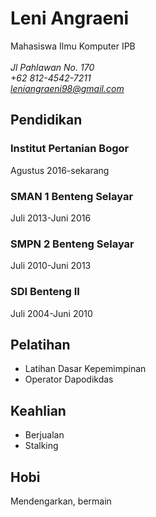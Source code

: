 # Leni Angraeni
Mahasiswa Ilmu Komputer IPB \
\
*Jl Pahlawan No. 170 \
+62 812-4542-7211 \
leniangraeni98@gmail.com*
## Pendidikan
### Institut Pertanian Bogor
Agustus 2016-sekarang
### SMAN 1 Benteng Selayar
Juli 2013-Juni 2016
### SMPN 2 Benteng Selayar
Juli 2010-Juni 2013
### SDI Benteng II
Juli 2004-Juni 2010

## Pelatihan
- Latihan Dasar Kepemimpinan
- Operator Dapodikdas

## Keahlian
- Berjualan
- Stalking

## Hobi
Mendengarkan,
bermain

